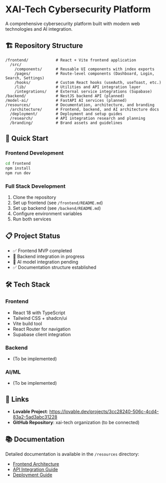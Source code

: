 # XAI-Tech Cybersecurity Platform

A comprehensive cybersecurity platform built with modern web technologies and AI integration.

## 🏗️ Repository Structure

```
/frontend/            # React + Vite frontend application
  /src/
    /components/      # Reusable UI components with index exports
    /pages/           # Route-level components (Dashboard, Login, Search, Settings)
    /hooks/           # Custom React hooks (useAuth, useToast, etc.)
    /lib/             # Utilities and API integration layer
    /integrations/    # External service integrations (Supabase)
/backend/             # NestJS backend API (planned)
/model-ai/            # FastAPI AI services (planned)  
/resources/           # Documentation, architecture, and branding
  /architecture/      # Frontend, backend, and AI architecture docs
  /deployment/        # Deployment and setup guides
  /research/          # API integration research and planning
  /branding/          # Brand assets and guidelines
```

## 🚀 Quick Start

### Frontend Development
```bash
cd frontend
npm install
npm run dev
```

### Full Stack Development
1. Clone the repository
2. Set up frontend (see `/frontend/README.md`)
3. Set up backend (see `/backend/README.md`) 
4. Configure environment variables
5. Run both services

## 📋 Project Status

- ✅ Frontend MVP completed
- 🔄 Backend integration in progress
- 🔄 AI model integration pending
- ✅ Documentation structure established

## 🛠️ Tech Stack

### Frontend
- React 18 with TypeScript
- Tailwind CSS + shadcn/ui
- Vite build tool
- React Router for navigation
- Supabase client integration

### Backend
- (To be implemented)

### AI/ML
- (To be implemented)

## 🔗 Links

- **Lovable Project**: https://lovable.dev/projects/3cc28240-506c-4cd4-83a2-5ad3abc31228
- **GitHub Repository**: xai-tech organization (to be connected)

## 📚 Documentation

Detailed documentation is available in the `/resources` directory:
- [Frontend Architecture](resources/frontend-architecture.md)
- [API Integration Guide](resources/api-integration.md)
- [Deployment Guide](resources/deployment.md)
